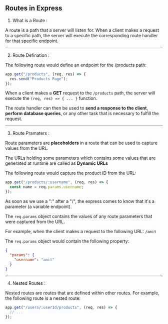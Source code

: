 ## Routes in Express

1. What is a Route :

A route is a path that a server will listen for. When a client makes a request to a specific path, the server will execute the corresponding route handler for that specific endpoint.

---

2. Route Defination :

The following route would define an endpoint for the /products path:

```js
app.get("/products", (req, res) => {
  res.send("Products Page");
});
```

When a client makes a **GET** request to the `/products` path, the server will execute the `(req, res) => { ... }` function.

The route handler can then be used to **send a response to the client**, **perform database queries**, or any other task that is necessary to fulfill the request.

---

3. Route Pramaters :

Route parameters are **placeholders** in a route that can be used to capture values from the URL.

The URLs holding some parameters which contains some values that are generated at runtime are called as **Dynamic URLs**

The following route would capture the product ID from the URL:

```js
app.get("/products/:username", (req, res) => {
  const name = req.params.username;
});
```

As soon as we use a ":" after a "/", the express comes to know that it's a parameter (a variable endpoint).

The `req.params` object contains the values of any route parameters that were captured from the URL.

For example, when the client makes a request to the following URL: `/amit`

The `req.params` object would contain the following property:

```json
{
  "params": {
    "username": "amit"
  }
}
```

---

4. Nested Routes :

Nested routes are routes that are defined within other routes. For example, the following route is a nested route:

```js
app.get("/users/:userId/products", (req, res) => {
  // ...
});
```
